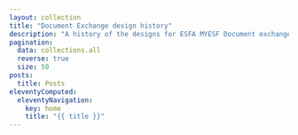 ```yaml
---
layout: collection
title: "Document Exchange design history"
description: "A history of the designs for ESFA MYESF Document exchange, Autumn-Winter 2020"
pagination:
  data: collections.all
  reverse: true
  size: 50
posts:
  title: Posts
eleventyComputed:
  eleventyNavigation:
    key: home
    title: "{{ title }}"
---
```

